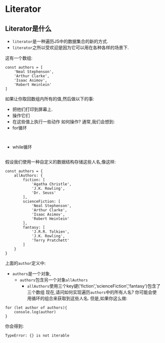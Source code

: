 # Literator

## Literator是什么
- `literator`是一种遍历JS中的数据集合的新的方式.
- `literator`之所以受欢迎是因为它可以用在各种各样的场景下.

这有一个数组:
```
const authors = [
    'Neal Stephenson',
    'Arthur Clarke',
    'Isaac Asimov',
    'Robert Heinlein'
]
```
如果让你取回数组内所有的值,然后做以下的事:
- 把他们打印到屏幕上.
- 操作它们
- 在这些值上执行一些动作
如何操作? 通常,我们会想到:
- for循环
```


```
- while循环
```

```
假设我们使用一种自定义的数据结构存储这些人名,像这样:
```
const authors = {
    allAuthors: {
        fiction: [
            'Agatha Christle',
            'J.K. Rowling',
            'Dr. Seuss'
        ],
        scienceFiction: [
            'Neal Stephenson',
            'Arthur Clarke',
            'Isaac Asimov',
            'Robert Heinlein'
        ],
        fantasy: [
            'J.R.R. Tolkien',
            'J.K. Rowling',
            'Terry Pratchett'
        ]
    }
}
```
上面的`author`定义中:
- `authors`是一个对象,
  - `authors`包含另一个对象`allAuthors`
    - `allAuthors`使用三个key键('fiction','scienceFiction','fantasy')包含了三个数组
现在,请问如何实现遍历`authors`中的所有人名?
你可能会使用循环的组合来获取到这些人名.
但是,如果你这么做:
```
for (let author of authors){
    console.log(author)
}
```
你会得到:
```
TypeError: {} is not iterable
```
















